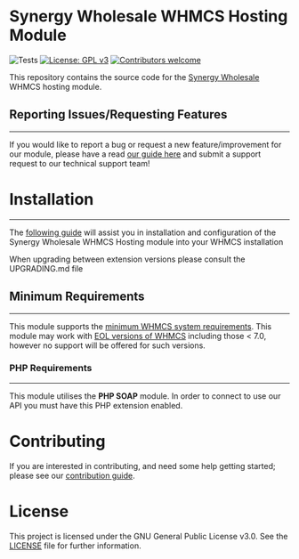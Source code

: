 # Synergy Wholesale WHMCS Hosting Module

![Tests](https://github.com/synergywholesale/whmcs-hosting-module/workflows/Tests/badge.svg?branch=master&event=push)
[![License: GPL v3](https://img.shields.io/badge/License-GPLv3-blue.svg)](LICENSE)
[![Contributors welcome](https://img.shields.io/badge/Contributors-welcome-brightgreen.svg)](https://github.com/synergywholesale/whmcs-hosting-module/blob/master/CONTRIBUTING.md)

This repository contains the source code for the [Synergy Wholesale](https://synergywholesale.com/) WHMCS hosting module.

## Reporting Issues/Requesting Features
---
If you would like to report a bug or request a new feature/improvement for our module, please have a read [our guide here](https://synergywholesale.com/faq/category/api-whmcs-modules/bug-reporting-feature-requesting/) and submit a support request to our technical support team!

# Installation
---
The [following guide](https://synergywholesale.com/faq/article/installing-the-whmcs-hosting-module/) will assist you in installation and configuration of the Synergy Wholesale WHMCS Hosting module into your WHMCS installation

When upgrading between extension versions please consult the UPGRADING.md file

## Minimum Requirements
---
This module supports the [minimum WHMCS system requirements](https://docs.whmcs.com/System_Requirements). This module may work with [EOL versions of WHMCS](https://docs.whmcs.com/Long_Term_Support#WHMCS_Version_.26_LTS_Schedule) including those < 7.0, however no support will be offered for such versions.

### PHP Requirements
---
This module utilises the **PHP SOAP** module. In order to connect to use our API you must have this PHP extension enabled.
  

# Contributing
If you are interested in contributing, and need some help getting started; please see our [contribution guide](CONTRIBUTING.md).

# License
This project is licensed under the GNU General Public License v3.0. See the [LICENSE](LICENSE) file for further information.
